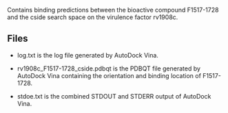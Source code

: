 Contains binding predictions between the bioactive compound F1517-1728 and the cside search space on the virulence factor rv1908c.

## Files

- log.txt is the log file generated by AutoDock Vina.

- rv1908c_F1517-1728_cside.pdbqt is the PDBQT file generated by AutoDock Vina containing the orientation and binding location of F1517-1728.

- stdoe.txt is the combined STDOUT and STDERR output of AutoDock Vina.

